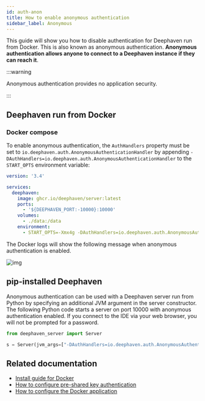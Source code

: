 ```yaml
---
id: auth-anon
title: How to enable anonymous authentication
sidebar_label: Anonymous
---
```


This guide will show you how to disable authentication for Deephaven run from Docker. This is also known as anonymous authentication. **Anonymous authentication allows anyone to connect to a Deephaven instance if they can reach it**.

:::warning

Anonymous authentication provides no application security.

:::

## Deephaven run from Docker

### Docker compose

To enable anonymous authentication, the `AuthHandlers` property must be set to `io.deephaven.auth.AnonymousAuthenticationHandler` by appending `-DAuthHandlers=io.deephaven.auth.AnonymousAuthenticationHandler` to the `START_OPTS` environment variable:

```yaml
version: '3.4'

services:
  deephaven:
    image: ghcr.io/deephaven/server:latest
    ports:
      - '${DEEPHAVEN_PORT:-10000}:10000'
    volumes:
      - ./data:/data
    environment:
      - START_OPTS=-Xmx4g -DAuthHandlers=io.deephaven.auth.AnonymousAuthenticationHandler
```

The Docker logs will show the following message when anonymous authentication is enabled.

![img](../../assets/how-to/anon-auth.png)

## pip-installed Deephaven

Anonymous authentication can be used with a Deephaven server run from Python by specifying an additional JVM argument in the server constructor. The following Python code starts a server on port 10000 with anonymous authentication enabled. If you connect to the IDE via your web browser, you will not be prompted for a password.

```python skip-test
from deephaven_server import Server

s = Server(jvm_args=["-DAuthHandlers=io.deephaven.auth.AnonymousAuthenticationHandler"]).start()
```

## Related documentation

- [Install guide for Docker](../../tutorials/docker-install.md)
- [How to configure pre-shared key authentication](./auth-psk.md)
- [How to configure the Docker application](../configuration/docker-application.md)
